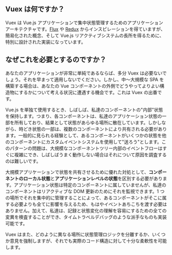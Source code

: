## Vuex は何ですか？

Vuex は Vue.js アプリケーションで集中状態管理するためのアプリケーションアーキテクチャです。[Flux](https://facebook.github.io/flux/) や [Redux](https://github.com/rackt/redux) からインスピレーションを得ていますが、 簡易化された概念、そして Vue.js リアクティブシステムの長所を得るために、特別に設計された実装になっています。

## なぜこれを必要とするのですか？

あなたのアプリケーションが非常に単純であるならば、多分 Vuex は必要ないでしょう。それを早まって適用しないでください。しかし、中〜大規模な SPA を構築する場合は、あなたの Vue コンポーネントの外側でどうやってよりよい構造物にするかについて考える状況に遭遇する機会です。これは Vuex の出番です。

Vue.js を単独て使用するとき、しばしば、私達のコンポーネントの"内部"状態を保持します。つまり、各コンポーネントは、私達のアプリケーション状態の一部を所有しており、結果として状態があらゆる場所に散在しています。しかしながら、時どき状態の一部は、複数のコンポーネントにより共有される必要があります。一般的に見られる経験として、あるコンポーネントがいくつかの状態を他のコンポーネントにカスタムイベントシステムを使用して"送ろう"とします。このパターンの問題は、大規模なコンポーネントツリー内部のイベントフローはすぐに複雑にでき、しばしばうまく動作しない場合はそれについて原因を調査するのは難しいです。

大規模アプリケーションで状態を共有させるために優れた対処として、**コンポーネントのローカル状態**と**アプリケーションレベルの状態**を区別する必要があります。アプリケーション状態は特定のコンポーネントに属していませんが、私達のコンポーネントはリアクティブな DOM 更新のためにそれを監視できます。1 つの場所でそれを集中的に管理することによって、あるコンポーネントがそこに属する必要よりも全てに影響を与えるため、もはやイベントあちこちを渡す必要はありません。加えて、私達は、記録と状態変化の理解を容易にするための全ての変異を検査することができ、タイムトラベルデバッグのような派手なものも実装可能です。

Vuex はまた、どのように異なる場所に状態管理ロジックを分離するか、いくつか意見を強制しますが、それでも実際のコード構造に対して十分な柔軟性を可能します。
